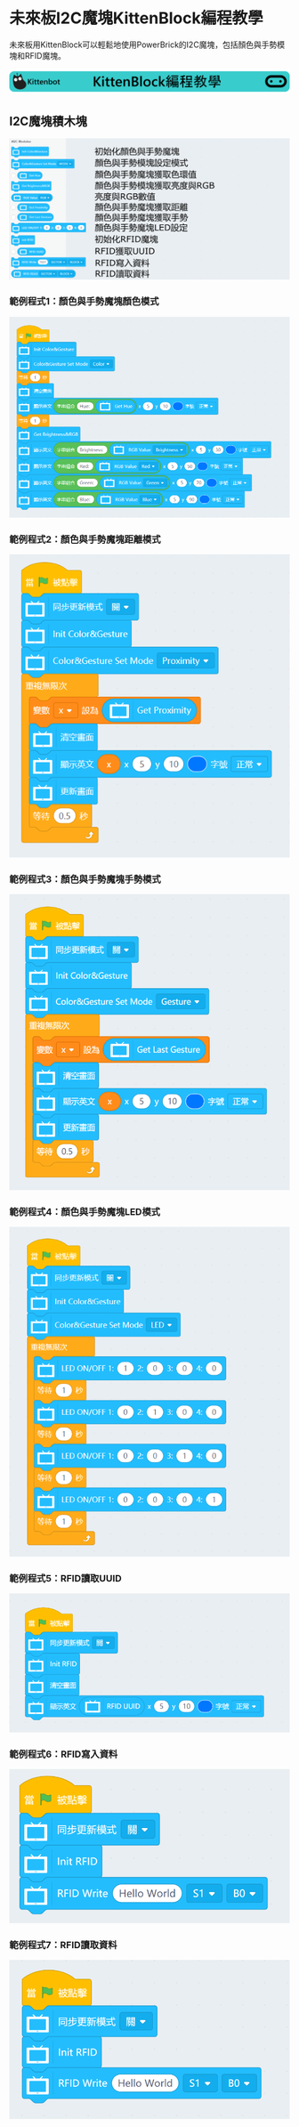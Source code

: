 # 未來板I2C魔塊KittenBlock編程教學

未來板用KittenBlock可以輕鬆地使用PowerBrick的I2C魔塊，包括顏色與手勢模塊和RFID魔塊。

![](../../functional_module/PWmodules/images/kbbanner.png)

## I2C魔塊積木塊

![](../images/i2c.png)

### 範例程式1：顏色與手勢魔塊顏色模式

![](../images/i2c_code1.png)

### 範例程式2：顏色與手勢魔塊距離模式

![](../images/i2c_code2.png)

### 範例程式3：顏色與手勢魔塊手勢模式

![](../images/i2c_code3.png)

### 範例程式4：顏色與手勢魔塊LED模式

![](../images/i2c_code4.png)

### 範例程式5：RFID讀取UUID

![](../images/i2c_code5.png)

### 範例程式6：RFID寫入資料

![](../images/i2c_code6.png)

### 範例程式7：RFID讀取資料

![](../images/i2c_code7.png)
